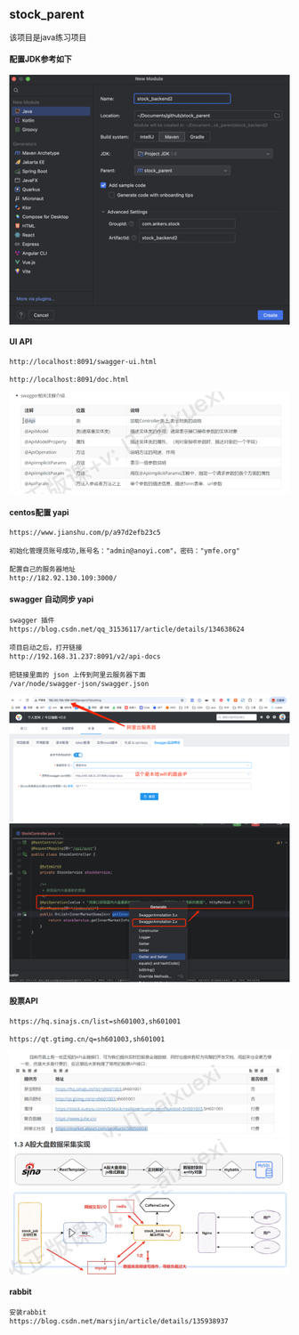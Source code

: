## stock_parent
该项目是java练习项目

#### 配置JDK参考如下
![img_1.png](img_1.png)


#### UI API
```text
http://localhost:8091/swagger-ui.html

http://localhost:8091/doc.html
```

![img.png](img.png)


#### centos配置 yapi
```text
https://www.jianshu.com/p/a97d2efb23c5

初始化管理员账号成功,账号名："admin@anoyi.com"，密码："ymfe.org"

配置自己的服务器地址
http://182.92.130.109:3000/
```

#### swagger 自动同步 yapi
```text
swagger 插件
https://blog.csdn.net/qq_31536117/article/details/134638624

项目启动之后，打开链接 
http://192.168.31.237:8091/v2/api-docs

把链接里面的 json 上传到阿里云服务器下面
/var/node/swagger-json/swagger.json
```
![img_2.png](img_2.png)
![img_3.png](img_3.png)

#### 股票API
```text
https://hq.sinajs.cn/list=sh601003,sh601001

https://qt.gtimg.cn/q=sh601003,sh601001
```
![img_5.png](img_5.png)
![img_6.png](img_6.png)
![img_7.png](img_7.png)

#### rabbit
```text
安装rabbit
https://blog.csdn.net/marsjin/article/details/135938937


```